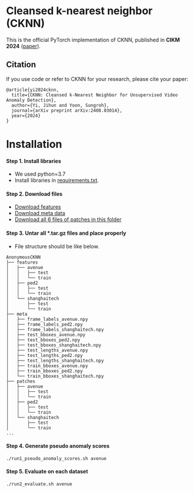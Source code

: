 # Cleansed k-nearest neighbor (CKNN)

This is the official PyTorch implementation of CKNN, published in **CIKM 2024** ([paper](https://arxiv.org/abs/2408.03014)).

## Citation

If you use code or refer to CKNN for your research, please cite your paper:
```
@article{yi2024cknn,
  title={CKNN: Cleansed k-Nearest Neighbor for Unsupervised Video Anomaly Detection},
  author={Yi, Jihun and Yoon, Sungroh},
  journal={arXiv preprint arXiv:2408.03014},
  year={2024}
}
```

# Installation

#### Step 1. Install libraries
- We used python=3.7
- Install libraries in [requirements.txt](requirements.txt).

#### Step 2. Download files

- [Download features](https://drive.google.com/file/d/1FT97l_fN6rvvXYRvEnq4SKoIOyP8RNOK/view?usp=sharing)
- [Download meta data](https://drive.google.com/file/d/1BmoY_BQnXxMnS8etydHMaqXg13c3uJ7l/view?usp=sharing)
- [Download all 6 files of patches in this folder](https://drive.google.com/drive/folders/1PK7-0K-it4Ldt-uSYNtCbj1-TKzafYBi?usp=sharing)

#### Step 3. Untar all *.tar.gz files and place properly
- File structure should be like below.
```
AnonymousCKNN
├── features
│   ├── avenue
│   │   ├── test
│   │   └── train
│   ├── ped2
│   │   ├── test
│   │   └── train
│   └── shanghaitech
│       ├── test
│       └── train
├── meta
│   ├── frame_labels_avenue.npy
│   ├── frame_labels_ped2.npy
│   ├── frame_labels_shanghaitech.npy
│   ├── test_bboxes_avenue.npy
│   ├── test_bboxes_ped2.npy
│   ├── test_bboxes_shanghaitech.npy
│   ├── test_lengths_avenue.npy
│   ├── test_lengths_ped2.npy
│   ├── test_lengths_shanghaitech.npy
│   ├── train_bboxes_avenue.npy
│   ├── train_bboxes_ped2.npy
│   └── train_bboxes_shanghaitech.npy
├── patches
│   ├── avenue
│   │   ├── test
│   │   └── train
│   ├── ped2
│   │   ├── test
│   │   └── train
│   └── shanghaitech
│       ├── test
│       └── train
...
``` 

#### Step 4. Generate pseudo anomaly scores

```
./run1_pseudo_anomaly_scores.sh avenue
```

#### Step 5. Evaluate on each dataset

```
./run2_evaluate.sh avenue
```
